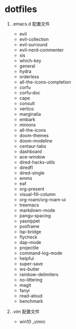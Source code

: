 # dotfiles

1. .emacs.d 配置文件
   - evil
   - evil-collection
   - evil-surround
   - evil-nerd-commenter
   - sis
   - which-key
   - general
   - hydra
   - orderless
   - all-the-icons-completion
   - corfu
   - corfu-doc
   - cape
   - consult
   - vertico
   - marginalia
   - embark
   - minions
   - all-the-icons
   - doom-themes
   - doom-modeline
   - centaur-tabs
   - dashboard
   - ace-window
   - dired-hacks-utils
   - diredfl
   - dired-single
   - emms
   - eaf
   - org-present
   - visual-fill-column
   - org-roam/org-roam-ui
   - treemacs
   - markdown-mode
   - pangu-spacing
   - yasnippet
   - posframe
   - lsp-bridge
   - flycheck
   - dap-mode
   - projectile
   - command-log-mode
   - helpful
   - super-save
   - ws-butler
   - rainbow-delimiters
   - no-littering
   - magit
   - fanyi
   - read-aloud
   - benchmark

2. .vim 配置文件
   - win10 _vimrc
